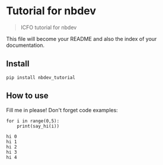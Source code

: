 # Tutorial for nbdev
> ICFO tutorial for nbdev


This file will become your README and also the index of your documentation.

## Install

`pip install nbdev_tutorial`

## How to use

Fill me in please! Don't forget code examples:

```
for i in range(0,5):
    print(say_hi(i))
```

    hi 0
    hi 1
    hi 2
    hi 3
    hi 4

